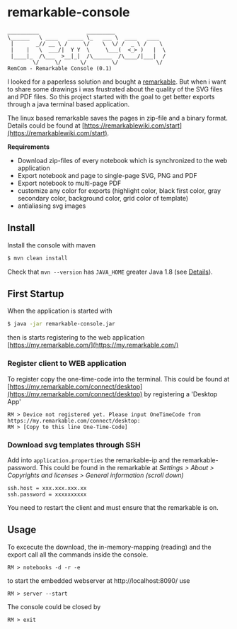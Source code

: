 # remarkable-console

```
__________               _________                
\______   \ ____   _____ \_   ___ \  ____   ____  
 |       _// __ \ /     \/    \  \/ /  _ \ /    \ 
 |    |   \  ___/|  Y Y  \     \___(  <_> )   |  \
 |____|_  /\___  >__|_|  /\______  /\____/|___|  /
        \/     \/      \/        \/            \/ 
RemCom - Remarkable Console (0.1)
```

I looked for a paperless solution and bought a [remarkable](https://remarkable.com/). But when i 
want to share some drawings i was frustrated about the quality of the SVG files and PDF files.  So this project started with the goal to get better exports through a java terminal based application.

The linux based remarkable saves the pages in zip-file and a binary format.
Details could be found at [https://remarkablewiki.com/start](https://remarkablewiki.com/start).

**Requirements** 
 * Download zip-files of every notebook which is synchronized to the web application
 * Export notebook and page to single-page SVG, PNG and PDF 
 * Export notebook to multi-page PDF 
 * customize any color for exports (highlight color, black first color, gray secondary color, background color, grid color of template)
 * antialiasing svg images
 
## Install
Install the console with maven

```sh
$ mvn clean install
```
Check that `mvn --version` has `JAVA_HOME` greater Java 1.8 (see [Details](https://subscription.packtpub.com/book/application_development/9781785286124/1/ch01lvl1sec13/changing-the-jdk-used-by-maven)). 

## First Startup
When the application is started with 

```sh
$ java -jar remarkable-console.jar
```

then is starts registering to the web application [https://my.remarkable.com/](https://my.remarkable.com/)

### Register client to WEB application
To register copy the one-time-code into the terminal. This could be found at [https://my.remarkable.com/connect/desktop](https://my.remarkable.com/connect/desktop) by registering a 'Desktop App'

```
RM > Device not registered yet. Please input OneTimeCode from https://my.remarkable.com/connect/desktop:
RM > [Copy to this line One-Time-Code]
```

### Download svg templates through SSH
Add into `application.properties` the remarkable-ip and the remarkable-password. This could be found in the remarkable at *Settings > About > Copyrights and licenses > General information (scroll down)*

```
ssh.host = xxx.xxx.xxx.xx
ssh.password = xxxxxxxxxx
```

You need to restart the client and must ensure that the remarkable is on.

## Usage
To excecute the download, the in-memory-mapping (reading) and the export call all the commands inside the console.

```
RM > notebooks -d -r -e
```

to start the embedded webserver at http://localhost:8090/ use

```
RM > server --start
```

The console could be closed by

```
RM > exit
```
